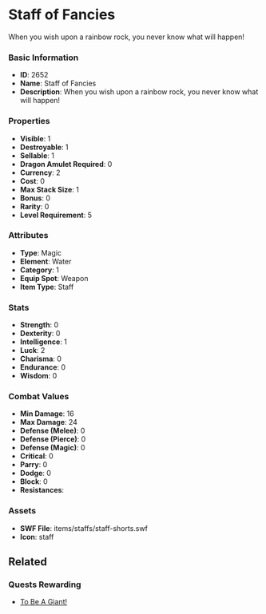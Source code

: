 # Staff of Fancies

When you wish upon a rainbow rock, you never know what will happen!  

### Basic Information

- **ID**: 2652
- **Name**: Staff of Fancies
- **Description**: When you wish upon a rainbow rock, you never know what will happen!  

### Properties

- **Visible**: 1
- **Destroyable**: 1
- **Sellable**: 1
- **Dragon Amulet Required**: 0
- **Currency**: 2
- **Cost**: 0
- **Max Stack Size**: 1
- **Bonus**: 0
- **Rarity**: 0
- **Level Requirement**: 5

### Attributes

- **Type**: Magic
- **Element**: Water
- **Category**: 1
- **Equip Spot**: Weapon
- **Item Type**: Staff

### Stats

- **Strength**: 0
- **Dexterity**: 0
- **Intelligence**: 1
- **Luck**: 2
- **Charisma**: 0
- **Endurance**: 0
- **Wisdom**: 0

### Combat Values

- **Min Damage**: 16
- **Max Damage**: 24
- **Defense (Melee)**: 0
- **Defense (Pierce)**: 0
- **Defense (Magic)**: 0
- **Critical**: 0
- **Parry**: 0
- **Dodge**: 0
- **Block**: 0
- **Resistances**: 

### Assets

- **SWF File**: items/staffs/staff-shorts.swf
- **Icon**: staff

## Related

### Quests Rewarding

- [To Be A Giant!](../quests/440-to-be-a-giant.md)

